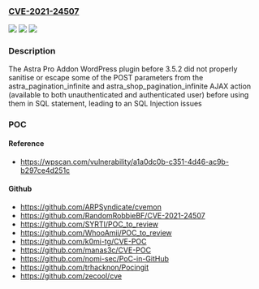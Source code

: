 ### [CVE-2021-24507](https://cve.mitre.org/cgi-bin/cvename.cgi?name=CVE-2021-24507)
![](https://img.shields.io/static/v1?label=Product&message=Astra%20Pro%20Addon&color=blue)
![](https://img.shields.io/static/v1?label=Version&message=3.5.2%3C%203.5.2%20&color=brighgreen)
![](https://img.shields.io/static/v1?label=Vulnerability&message=CWE-89%20SQL%20Injection&color=brighgreen)

### Description

The Astra Pro Addon WordPress plugin before 3.5.2 did not properly sanitise or escape some of the POST parameters from the astra_pagination_infinite and astra_shop_pagination_infinite AJAX action (available to both unauthenticated and authenticated user) before using them in SQL statement, leading to an SQL Injection issues

### POC

#### Reference
- https://wpscan.com/vulnerability/a1a0dc0b-c351-4d46-ac9b-b297ce4d251c

#### Github
- https://github.com/ARPSyndicate/cvemon
- https://github.com/RandomRobbieBF/CVE-2021-24507
- https://github.com/SYRTI/POC_to_review
- https://github.com/WhooAmii/POC_to_review
- https://github.com/k0mi-tg/CVE-POC
- https://github.com/manas3c/CVE-POC
- https://github.com/nomi-sec/PoC-in-GitHub
- https://github.com/trhacknon/Pocingit
- https://github.com/zecool/cve


